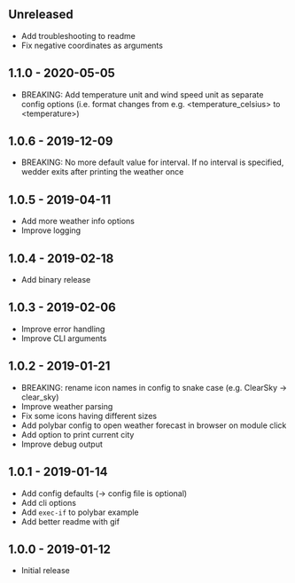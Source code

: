 ## Unreleased

- Add troubleshooting to readme
- Fix negative coordinates as arguments

## 1.1.0 - 2020-05-05

- BREAKING: Add temperature unit and wind speed unit as separate config options (i.e. format changes from e.g. &lt;temperature_celsius&gt; to &lt;temperature&gt;)

## 1.0.6 - 2019-12-09

- BREAKING: No more default value for interval. If no interval is specified, wedder exits after printing the weather once

## 1.0.5 - 2019-04-11

- Add more weather info options
- Improve logging

## 1.0.4 - 2019-02-18

- Add binary release

## 1.0.3 - 2019-02-06

- Improve error handling
- Improve CLI arguments

## 1.0.2 - 2019-01-21

- BREAKING: rename icon names in config to snake case (e.g. ClearSky &rarr; clear_sky)
- Improve weather parsing
- Fix some icons having different sizes
- Add polybar config to open weather forecast in browser on module click
- Add option to print current city
- Improve debug output

## 1.0.1 - 2019-01-14

- Add config defaults (&rarr; config file is optional)
- Add cli options
- Add `exec-if` to polybar example
- Add better readme with gif

## 1.0.0 - 2019-01-12

- Initial release
